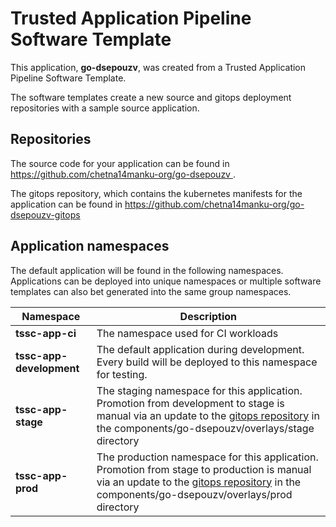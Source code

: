 # Trusted Application Pipeline Software Template

This application, **go-dsepouzv**, was created from a Trusted Application Pipeline Software Template.

The software templates create a new source and gitops deployment repositories with a sample source application. 

## Repositories

The source code for your application can be found in [https://github.com/chetna14manku-org/go-dsepouzv ](https://github.com/chetna14manku-org/go-dsepouzv ).
 
The gitops repository, which contains the kubernetes manifests for the application can be found in 
[https://github.com/chetna14manku-org/go-dsepouzv-gitops ](https://github.com/chetna14manku-org/go-dsepouzv-gitops ) 

## Application namespaces 

The default application will be found in the following namespaces. Applications can be deployed into unique namespaces or multiple software templates can also bet generated into the same group namespaces.  

|  Namespace   |  Description   |  
| -------- | -------- |
| **tssc-app-ci** | The namespace used for CI workloads |
| **tssc-app-development** | The default application during development. Every build will be deployed to this namespace for testing. |
| **tssc-app-stage** | The staging namespace for this application. Promotion from development to stage is manual via an update to the [gitops repository](https://github.com/chetna14manku-org/go-dsepouzv-gitops ) in the components/go-dsepouzv/overlays/stage directory |
| **tssc-app-prod** | The production namespace for this application. Promotion from stage to production is manual via an update to the [gitops repository](https://github.com/chetna14manku-org/go-dsepouzv-gitops ) in the components/go-dsepouzv/overlays/prod directory |